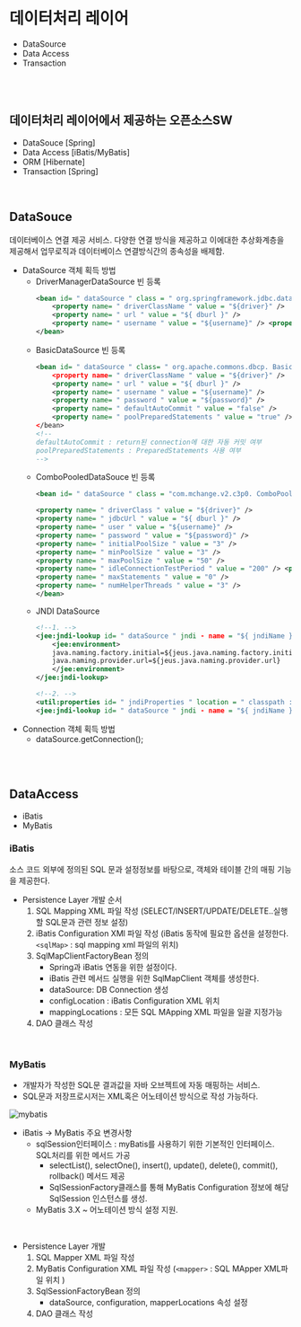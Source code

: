 # 데이터처리 레이어 

- DataSource
- Data Access
- Transaction 

<br>
<br>

## 데이터처리 레이어에서 제공하는 오픈소스SW
- DataSouce [Spring]
- Data Access [iBatis/MyBatis]
- ORM [Hibernate]
- Transaction [Spring]

<br>

## DataSouce
데이터베이스 연결 제공 서비스. 다양한 연결 방식을 제공하고 이에대한 추상화계층을 제공해서 업무로직과 데이터베이스 연결방식간의 종속성을 배제함. 

- DataSource 객체 획득 방법 
    - DriverManagerDataSource 빈 등록
        ```xml
        <bean id= " dataSource " class = " org.springframework.jdbc.datasource. DriverManagerDataSource " > 
            <property name= " driverClassName " value = "${driver}" /> 
            <property name= " url " value = "${ dburl }" /> 
            <property name= " username " value = "${username}" /> <property name= " password " value = "${password}" /> 
        </bean> 
        ```
    - BasicDataSource 빈 등록 
        ```xml
        <bean id= " dataSource " class= " org.apache.commons.dbcp. BasicDataSource “ destroy-method= "close“ >  
            <property name= " driverClassName " value = "${driver}" /> 
            <property name= " url " value = "${ dburl }" /> 
            <property name= " username " value = "${username}" /> 
            <property name= " password " value = "${password}" /> 
            <property name= " defaultAutoCommit " value = "false" /> 
            <property name= " poolPreparedStatements " value = "true" /> 
        </bean>
        <!-- 
        defaultAutoCommit : return된 connection에 대한 자동 커밋 여부
        poolPreparedStatements : PreparedStatements 사용 여부 
        -->
        ```
    - ComboPooledDataSouce 빈 등록 
        ```xml
        <bean id= " dataSource " class = "com.mchange.v2.c3p0. ComboPooledDataSource" destroy-method= "close" >

        <property name= " driverClass " value = "${driver}" /> 
        <property name= " jdbcUrl " value = "${ dburl }" /> 
        <property name= " user " value = "${username}" /> 
        <property name= " password " value = "${password}" /> 
        <property name= " initialPoolSize " value = "3" />
        <property name= " minPoolSize " value = "3" /> 
        <property name= " maxPoolSize " value = "50" /> 
        <property name= " idleConnectionTestPeriod " value = "200" /> <property name= " acquireIncrement " value = "1" /> 
        <property name= " maxStatements " value = "0" /> 
        <property name= " numHelperThreads " value = "3" /> 
        </bean>
        ```
    - JNDI DataSource
        ```xml
        <!--1. -->
        <jee:jndi-lookup id= " dataSource " jndi - name = "${ jndiName }" resource - ref = "true" > 
            <jee:environment> 
            java.naming.factory.initial=${jeus.java.naming.factory.initial} 
            java.naming.provider.url=${jeus.java.naming.provider.url} 
            </jee:environment> 
        </jee:jndi-lookup>

        <!--2. -->
        <util:properties id= " jndiProperties " location = " classpath :/META - INF/spring/ jndi.properties " /> 
        <jee:jndi-lookup id= " dataSource " jndi - name = "${ jndiName }" resource - ref = "true" environment - ref = " jndiProperties " />
        ```
- Connection 객체 획득 방법 
    - dataSource.getConnection();

<br>
<br>

## DataAccess 
- iBatis
- MyBatis

### iBatis
소스 코드 외부에 정의된 SQL 문과 설정정보를 바탕으로, 객체와 테이블 간의 매핑 기능을 제공한다. 

- Persistence Layer 개발 순서 
    1) SQL Mapping XML 파일 작성 (SELECT/INSERT/UPDATE/DELETE..실행할 SQL문과 관련 정보 설정)
    2) iBatis Configuration XMl 파일 작성 (iBatis 동작에 필요한 옵션을 설정한다. ```<sqlMap>``` : sql mapping xml 파일의 위치)
    3) SqlMapClientFactoryBean 정의 
        - Spring과 iBatis 연동을 위한 설정이다. 
        - iBatis 관련 메서드 실행을 위한 SqlMapClient 객체를 생성한다. 
        - dataSource: DB Connection 생성 
        - configLocation : iBatis Configuration XML 위치 
        - mappingLocations : 모든 SQL MApping XML 파일을 일괄 지정가능 
    4) DAO 클래스 작성 
       

<br>

### MyBatis
- 개발자가 작성한 SQL문 결과값을 자바 오브젝트에 자동 매핑하는 서비스. 
- SQL문과 저장프로시저는 XML혹은 어노테이션 방식으로 작성 가능하다. 

![mybatis](https://user-images.githubusercontent.com/48245776/74113191-ff3cf380-4be5-11ea-9f61-83542845500e.PNG)

- iBatis -> MyBatis 주요 변경사항 
    - sqlSession인터페이스 : myBatis를 사용하기 위한 기본적인 인터페이스. SQL처리를 위한 메서드 가공 
        - selectList(), selectOne(), insert(), update(), delete(), commit(), rollback() 메서드 제공 
        - SqlSessionFactory클래스를 통해 MyBatis Configuration 정보에 해당 SqlSession 인스턴스를 생성. 
    - MyBatis 3.X ~ 어노테이션 방식 설정 지원. 

<br>

- Persistence Layer 개발 
    1) SQL Mapper XML 파일 작성 
    2) MyBatis Configuration XML 파일 작성 (```<mapper>``` : SQL MApper XML파일 위치 )
    3) SqlSessionFactoryBean 정의 
        - dataSource, configuration, mapperLocations 속성 설정 
    4) DAO 클래스 작성 
